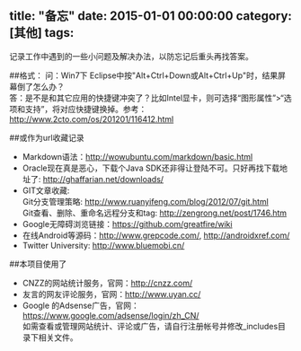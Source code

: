 title: "备忘"
date: 2015-01-01 00:00:00
category: [其他]
tags: 
---
记录工作中遇到的一些小问题及解决办法，以防忘记后重头再找答案。

##格式：
问：Win7下 Eclipse中按"Alt+Ctrl+Down或Alt+Ctrl+Up"时，结果屏幕倒了怎么办？  
答：是不是和其它应用的快捷键冲突了？比如Intel显卡，则可选择“图形属性”>“选项和支持”，将对应快捷键换掉。参考：http://www.2cto.com/os/201201/116412.html

##或作为url收藏记录
- Markdown语法：<http://wowubuntu.com/markdown/basic.html>  
- Oracle现在真是恶心，下载个Java SDK还非得让登陆不可。只好再找下载地址了: <http://ghaffarian.net/downloads/>  
- GIT文章收藏:  
    Git分支管理策略: <http://www.ruanyifeng.com/blog/2012/07/git.html>    
    Git查看、删除、重命名远程分支和tag: http://zengrong.net/post/1746.htm  
- Google无障碍浏览链接：<https://github.com/greatfire/wiki>  
- 在线Android等源码：<http://www.grepcode.com/>, <http://androidxref.com/>  
- Twitter University: <http://www.bluemobi.cn/>  

##本项目使用了

- CNZZ的网站统计服务，官网：<http://cnzz.com/>  
- 友言的网友评论服务，官网：<http://www.uyan.cc/>  
- Google 的Adsense广告，官网：<https://www.google.com/adsense/login/zh_CN/>  
如需查看或管理网站统计、评论或广告，请自行注册帐号并修改_includes目录下相关文件。